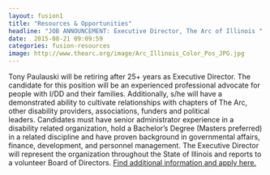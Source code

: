 ```yaml
---
layout: fusion1
title: "Resources & Opportunities"
headline: "JOB ANNOUNCEMENT: Executive Director, The Arc of Illinois "
date:  2015-08-21 09:09:59
categories: fusion-resources
image: http://www.thearc.org/image/Arc_Illinois_Color_Pos_JPG.jpg
---
```

Tony Paulauski will be retiring after 25+ years as Executive Director. The candidate for this position will be an experienced professional advocate for people with I/DD and their families. Additionally, s/he will have a demonstrated ability to cultivate relationships with chapters of The Arc, other disability providers, associations, funders and political leaders. Candidates must have senior administrator experience in a disability related organization, hold a Bachelor’s Degree (Masters preferred) in a related discipline and have proven background in governmental affairs, finance, development, and personnel management. The Executive Director will represent the organization throughout the State of Illinois and reports to a volunteer Board of Directors. <a href="http://avenuesonline.org/arcsearch.html">Find additional information and apply here.</a>